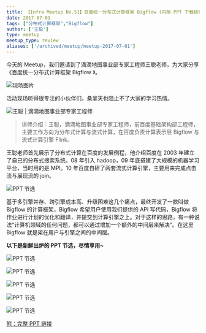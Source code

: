 ```yaml
---
title: 【Infra Meetup No.51】百度统一分布式计算框架 Bigflow (内附 PPT 下载链接)
date: 2017-07-01
tags: ["分布式计算框架","Bigflow"]
author: ['王聪']
type: meetup
meetup_type: review
aliases: ['/archived/meetup/meetup-2017-07-01']
---
```



今天的 Meetup，我们邀请到了滴滴地图事业部专家工程师王聪老师，为大家分享《百度统一分布式计算框架 Bigflow 》。


![现场图片](media/meetup-51-20170701/1.jpeg)

活动现场听得很专注的小伙伴们，桑拿天也阻止不了大家的学习热情。

![王聪 | 滴滴地图事业部专家工程师](media/meetup-51-20170701/2.jpeg)

>讲师介绍：王聪，滴滴地图事业部专家工程师，前百度基础架构部工程师，主要工作方向为分布式计算与流式计算，在百度负责计算表示层 Bigflow 与流式计算引擎 Flink。

王聪老师首先展示了分布式计算在百度的发展例程，他介绍百度在 2003 年建立了自己的分布式搜索系统。08 年引入 hadoop，09 年底搭建了大规模的机器学习平台，当时用的是 MPI。10 年百度自研了两套流式计算引擎，主要用来完成点击流与展现流的 join。

![PPT 节选](media/meetup-51-20170701/3.jpeg)

基于多引擎并存、跨引擎成本高、升级困难这几个痛点，最终开发了一款叫做 Bigflow 的计算框架，Bigflow 希望用户使用我们提供的 API 写代码，Bigflow 将作业进行计划的优化和翻译，并提交到计算引擎之上。对于这样的思路，有一种说法“计算机领域的任何问题，都可以通过增加一个额外的中间层来解决”。在这里 Bigflow 就是架在用户与引擎之间的中间层。

**以下是新鲜出炉的 PPT 节选，尽情享用~**

![PPT 节选](media/meetup-51-20170701/4.jpeg)

![PPT 节选](media/meetup-51-20170701/5.jpeg)

![PPT 节选](media/meetup-51-20170701/6.jpeg)

![PPT 节选](media/meetup-51-20170701/7.jpeg)

![PPT 节选](media/meetup-51-20170701/8.jpeg)

[附：完整 PPT 链接](https://eyun.baidu.com/s/3o8hsHT4)

